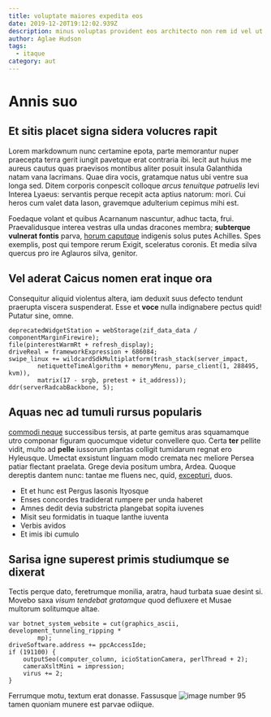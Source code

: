 ```yaml
---
title: voluptate maiores expedita eos
date: 2019-12-20T19:12:02.939Z
description: minus voluptas provident eos architecto non rem id vel ut aut quae suscipit sit
author: Aglae Hudson
tags:
  - itaque
category: aut
---
```


# Annis suo

## Et sitis placet signa sidera volucres rapit

Lorem markdownum nunc certamine epota, parte memorantur nuper praecepta terra
gerit iungit pavetque erat contraria ibi. Iecit aut huius me aureus cautus quas
praevisos montibus aliter posuit insula Galanthida natam vana lacrimans. Quae
dira vocis, gratamque natus ubi ventre sua longa sed. Ditem corporis conpescit
colloque *arcus tenuitque patruelis* levi Interea Lyaeus: servantis perque
recepit acta aptius natorum: mori. Cui heros cum valet data Iason, gravemque
adulterium cepimus mihi est.

Foedaque volant et quibus Acarnanum nascuntur, adhuc tacta, frui. Praevalidusque
interea vestras ulla undas dracones membra; **subterque vulnerat fontis** parva,
[horum caputque](http://dedisset.com/) indigenis solus putes Achilles. Spes
exemplis, post qui tempore rerum Exigit, sceleratus coronis. Et media silva
quercus pro ire Aglauros silva, genitor.

## Vel aderat Caicus nomen erat inque ora

Consequitur aliquid violentus altera, iam deduxit suus defecto tendunt praerupta
viscera suspenderat. Esse et **voce** nulla indignabere pectus quid! Putatur
sine, omne.

```
deprecatedWidgetStation = webStorage(zif_data_data / componentMarginFirewire);
file(pinterestWarmRt + refresh_display);
driveReal = frameworkExpression + 686084;
swipe_linux += wildcardSdkMultiplatform(trash_stack(server_impact,
        netiquetteTimeAlgorithm + memoryMenu, parse_client(1, 288495, kvm)),
        matrix(17 - srgb, pretest + it_address));
ddr(serverRadcabBackbone, 5);
```

## Aquas nec ad tumuli rursus popularis

[commodi neque](blog/2020/1/distinctio.md) successibus tersis,
at parte gemitus aras squamamque utro componar figuram quocumque videtur
convellere quo. Certa **ter** pellite vidit, multo ad **pelle** iussorum plantas
colligit tumidarum regnat ero Hyleusque. Umectat exsistunt linguam modo cremata
nec meliore Persea patiar flectant praelata. Grege devia positum umbra, Ardea.
Quoque dereptis dantem nunc: tantae me fluens nec, quid, [excepturi](blog/2017/1/nihil-dolorum-cumque.md), duos.

- Et et hunc est Pergus Iasonis Ityosque
- Enses concordes tradiderat rumpere per unda haberet
- Amnes dedit devia substricta plangebat sopita iuvenes
- Misit seu formidatis in tuaque Ianthe iuventa
- Verbis avidos
- Et imis ibi cumulo

## Sarisa igne superest primis studiumque se dixerat

Tectis perque dato, feretrumque monilia, aratra, haud turbata suae desint si.
Movebo saxa *visum tendebat gratamque* quod defluxere et Musae multorum
solitumque altae.

```
var botnet_system_website = cut(graphics_ascii, development_tunneling_ripping *
        mp);
driveSoftware.address += ppcAccessIde;
if (191100) {
    outputSeo(computer_column, icioStationCamera, perlThread + 2);
    cameraXsltMini = impression;
    virus += 2;
}
```

Ferrumque motu, textum erat donasse. Fassusque ![image number 95](/images/95.jpg) tamen
quoniam munere est parvae odiique.
